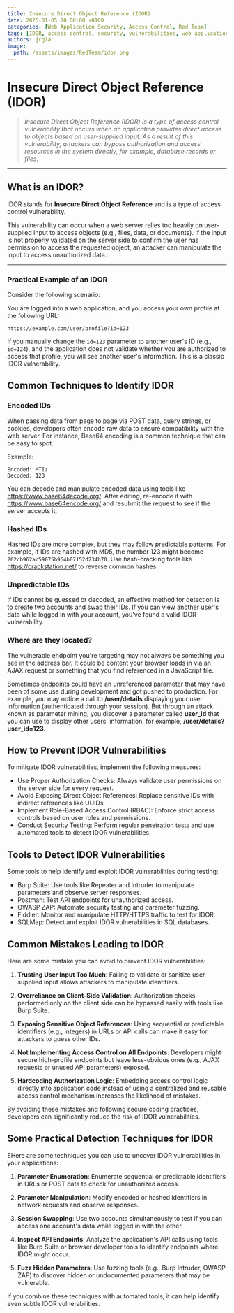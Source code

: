 ```yaml
---
title: Insecure Direct Object Reference (IDOR)
date: 2025-01-05 20:00:00 +0100
categories: [Web Application Security, Access Control, Red Team]
tags: [IDOR, access control, security, vulnerabilities, web application, ethical hacking]
authors: jrg1a
image:
  path: /assets/images/RedTeam/idor.png
---
```


# Insecure Direct Object Reference (IDOR)

> *Insecure Direct Object Reference (IDOR) is a type of access control vulnerability that occurs when an application provides direct access to objects based on user-supplied input. As a result of this vulnerability, attackers can bypass authorization and access resources in the system directly, for example, database records or files.*

---

## What is an IDOR?

IDOR stands for **Insecure Direct Object Reference** and is a type of access control vulnerability. 

This vulnerability can occur when a web server relies too heavily on user-supplied input to access objects (e.g., files, data, or documents). If the input is not properly validated on the server side to confirm the user has permission to access the requested object, an attacker can manipulate the input to access unauthorized data.

---

### Practical Example of an IDOR

Consider the following scenario:

You are logged into a web application, and you access your own profile at the following URL:

```plaintext
https://example.com/user/profile?id=123
``` 
If you manually change the `id=123` parameter to another user's ID (e.g., `id=124`), and the application does not validate whether you are authorized to access that profile, you will see another user's information. This is a classic IDOR vulnerability.


## Common Techniques to Identify IDOR 
### Encoded IDs
When passing data from page to page via POST data, query strings, or cookies, developers often encode raw data to ensure compatibility with the web server. For instance, Base64 encoding is a common technique that can be easy to spot.

Example:

    Encoded: MTIz
    Decoded: 123

You can decode and manipulate encoded data using tools like https://www.base64decode.org/. After editing, re-encode it with https://www.base64encode.org/ and resubmit the request to see if the server accepts it.


### Hashed IDs
Hashed IDs are more complex, but they may follow predictable patterns. For example, if IDs are hashed with MD5, the number 123 might become `202cb962ac59075b964b07152d234b70`. Use hash-cracking tools like https://crackstation.net/ to reverse common hashes.


### Unpredictable IDs
If IDs cannot be guessed or decoded, an effective method for detection is to create two accounts and swap their IDs. If you can view another user's data while logged in with your account, you've found a valid IDOR vulnerability.

### Where are they located?
The vulnerable endpoint you're targeting may not always be something you see in the address bar. It could be content your browser loads in via an AJAX request or something that you find referenced in a JavaScript file. 

Sometimes endpoints could have an unreferenced parameter that may have been of some use during development and got pushed to production. For example, you may notice a call to **/user/details** displaying your user information (authenticated through your session). But through an attack known as parameter mining, you discover a parameter called **user_id** that you can use to display other users' information, for example, **/user/details?user_id=123**.

## How to Prevent IDOR Vulnerabilities

To mitigate IDOR vulnerabilities, implement the following measures:
- Use Proper Authorization Checks: Always validate user permissions on the server side for every request.
- Avoid Exposing Direct Object References: Replace sensitive IDs with indirect references like UUIDs.
- Implement Role-Based Access Control (RBAC): Enforce strict access controls based on user roles and permissions.
- Conduct Security Testing: Perform regular penetration tests and use automated tools to detect IDOR vulnerabilities.


## Tools to Detect IDOR Vulnerabilities
Some tools to help identify and exploit IDOR vulnerabilities during testing:
- Burp Suite: Use tools like Repeater and Intruder to manipulate parameters and observe server responses.
- Postman: Test API endpoints for unauthorized access.
- OWASP ZAP: Automate security testing and parameter fuzzing.
- Fiddler: Monitor and manipulate HTTP/HTTPS traffic to test for IDOR.
- SQLMap: Detect and exploit IDOR vulnerabilities in SQL databases.

## Common Mistakes Leading to IDOR

Here are some mistake you can avoid to prevent IDOR vulnerabilities:
1. **Trusting User Input Too Much**:
   Failing to validate or sanitize user-supplied input allows attackers to manipulate identifiers.

2. **Overreliance on Client-Side Validation**:
   Authorization checks performed only on the client side can be bypassed easily with tools like Burp Suite.

3. **Exposing Sensitive Object References**:
   Using sequential or predictable identifiers (e.g., integers) in URLs or API calls can make it easy for attackers to guess other IDs.

4. **Not Implementing Access Control on All Endpoints**:
   Developers might secure high-profile endpoints but leave less-obvious ones (e.g., AJAX requests or unused API parameters) exposed.

5. **Hardcoding Authorization Logic**:
   Embedding access control logic directly into application code instead of using a centralized and reusable access control mechanism increases the likelihood of mistakes.

By avoiding these mistakes and following secure coding practices, developers can significantly reduce the risk of IDOR vulnerabilities.

## Some Practical Detection Techniques for IDOR

EHere are some techniques you can use to uncover IDOR vulnerabilities in your applications:

1. **Parameter Enumeration**:
   Enumerate sequential or predictable identifiers in URLs or POST data to check for unauthorized access.

2. **Parameter Manipulation**:
   Modify encoded or hashed identifiers in network requests and observe responses.

3. **Session Swapping**:
   Use two accounts simultaneously to test if you can access one account's data while logged in with the other.

4. **Inspect API Endpoints**:
   Analyze the application's API calls using tools like Burp Suite or browser developer tools to identify endpoints where IDOR might occur.

5. **Fuzz Hidden Parameters**:
   Use fuzzing tools (e.g., Burp Intruder, OWASP ZAP) to discover hidden or undocumented parameters that may be vulnerable.

If you combine these techniques with automated tools, it can help identify even subtle IDOR vulnerabilities.
